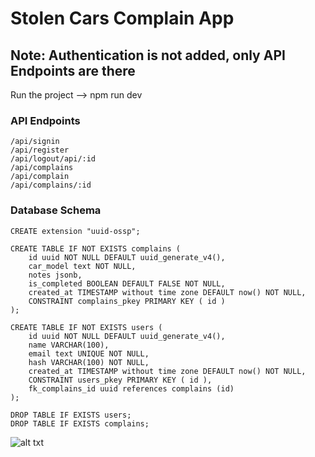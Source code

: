 # Stolen Cars Complain App

## Note: Authentication is not added, only API Endpoints are there

Run the project --> npm run dev

### API Endpoints

```
/api/signin
/api/register
/api/logout/api/:id
/api/complains
/api/complain
/api/complains/:id
```

### Database Schema

```
CREATE extension "uuid-ossp";

CREATE TABLE IF NOT EXISTS complains (
	id uuid NOT NULL DEFAULT uuid_generate_v4(),
	car_model text NOT NULL,
	notes jsonb,
	is_completed BOOLEAN DEFAULT FALSE NOT NULL,
	created_at TIMESTAMP without time zone DEFAULT now() NOT NULL,
	CONSTRAINT complains_pkey PRIMARY KEY ( id )
);

CREATE TABLE IF NOT EXISTS users (
	id uuid NOT NULL DEFAULT uuid_generate_v4(),
	name VARCHAR(100),
	email text UNIQUE NOT NULL,
	hash VARCHAR(100) NOT NULL,
	created_at TIMESTAMP without time zone DEFAULT now() NOT NULL,
	CONSTRAINT users_pkey PRIMARY KEY ( id ),
	fk_complains_id uuid references complains (id)
);

DROP TABLE IF EXISTS users;
DROP TABLE IF EXISTS complains;
```

![alt txt](https://i.imgur.com/qqLd4JY.png)